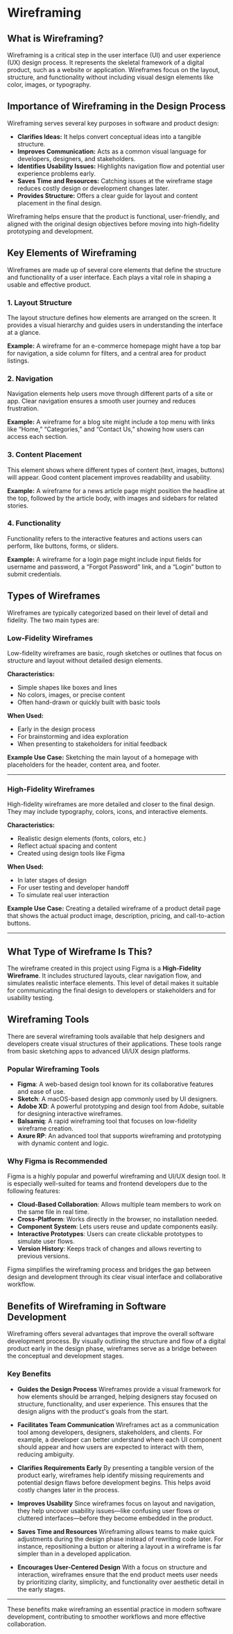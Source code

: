 
# Wireframing

## What is Wireframing?

Wireframing is a critical step in the user interface (UI) and user experience (UX) design process. It represents the skeletal framework of a digital product, such as a website or application. Wireframes focus on the layout, structure, and functionality without including visual design elements like color, images, or typography.

## Importance of Wireframing in the Design Process

Wireframing serves several key purposes in software and product design:

- **Clarifies Ideas:** It helps convert conceptual ideas into a tangible structure.
- **Improves Communication:** Acts as a common visual language for developers, designers, and stakeholders.
- **Identifies Usability Issues:** Highlights navigation flow and potential user experience problems early.
- **Saves Time and Resources:** Catching issues at the wireframe stage reduces costly design or development changes later.
- **Provides Structure:** Offers a clear guide for layout and content placement in the final design.

Wireframing helps ensure that the product is functional, user-friendly, and aligned with the original design objectives before moving into high-fidelity prototyping and development.
## Key Elements of Wireframing

Wireframes are made up of several core elements that define the structure and functionality of a user interface. Each plays a vital role in shaping a usable and effective product.

### 1. Layout Structure

The layout structure defines how elements are arranged on the screen. It provides a visual hierarchy and guides users in understanding the interface at a glance.

**Example:** A wireframe for an e-commerce homepage might have a top bar for navigation, a side column for filters, and a central area for product listings.

### 2. Navigation

Navigation elements help users move through different parts of a site or app. Clear navigation ensures a smooth user journey and reduces frustration.

**Example:** A wireframe for a blog site might include a top menu with links like “Home,” “Categories,” and “Contact Us,” showing how users can access each section.

### 3. Content Placement

This element shows where different types of content (text, images, buttons) will appear. Good content placement improves readability and usability.

**Example:** A wireframe for a news article page might position the headline at the top, followed by the article body, with images and sidebars for related stories.

### 4. Functionality

Functionality refers to the interactive features and actions users can perform, like buttons, forms, or sliders.

**Example:** A wireframe for a login page might include input fields for username and password, a “Forgot Password” link, and a “Login” button to submit credentials.
## Types of Wireframes

Wireframes are typically categorized based on their level of detail and fidelity. The two main types are:

### Low-Fidelity Wireframes

Low-fidelity wireframes are basic, rough sketches or outlines that focus on structure and layout without detailed design elements.

**Characteristics:**
- Simple shapes like boxes and lines
- No colors, images, or precise content
- Often hand-drawn or quickly built with basic tools

**When Used:**
- Early in the design process
- For brainstorming and idea exploration
- When presenting to stakeholders for initial feedback

**Example Use Case:**
Sketching the main layout of a homepage with placeholders for the header, content area, and footer.

---

### High-Fidelity Wireframes

High-fidelity wireframes are more detailed and closer to the final design. They may include typography, colors, icons, and interactive elements.

**Characteristics:**
- Realistic design elements (fonts, colors, etc.)
- Reflect actual spacing and content
- Created using design tools like Figma

**When Used:**
- In later stages of design
- For user testing and developer handoff
- To simulate real user interaction

**Example Use Case:**
Creating a detailed wireframe of a product detail page that shows the actual product image, description, pricing, and call-to-action buttons.

---

## What Type of Wireframe Is This?

The wireframe created in this project using Figma is a **High-Fidelity Wireframe**. It includes structured layouts, clear navigation flow, and simulates realistic interface elements. This level of detail makes it suitable for communicating the final design to developers or stakeholders and for usability testing.
## Wireframing Tools

There are several wireframing tools available that help designers and developers create visual structures of their applications. These tools range from basic sketching apps to advanced UI/UX design platforms.

### Popular Wireframing Tools

- **Figma**: A web-based design tool known for its collaborative features and ease of use.
- **Sketch**: A macOS-based design app commonly used by UI designers.
- **Adobe XD**: A powerful prototyping and design tool from Adobe, suitable for designing interactive wireframes.
- **Balsamiq**: A rapid wireframing tool that focuses on low-fidelity wireframe creation.
- **Axure RP**: An advanced tool that supports wireframing and prototyping with dynamic content and logic.

### Why Figma is Recommended

Figma is a highly popular and powerful wireframing and UI/UX design tool. It is especially well-suited for teams and frontend developers due to the following features:

- **Cloud-Based Collaboration**: Allows multiple team members to work on the same file in real time.
- **Cross-Platform**: Works directly in the browser, no installation needed.
- **Component System**: Lets users reuse and update components easily.
- **Interactive Prototypes**: Users can create clickable prototypes to simulate user flows.
- **Version History**: Keeps track of changes and allows reverting to previous versions.

Figma simplifies the wireframing process and bridges the gap between design and development through its clear visual interface and collaborative workflow.
## Benefits of Wireframing in Software Development

Wireframing offers several advantages that improve the overall software development process. By visually outlining the structure and flow of a digital product early in the design phase, wireframes serve as a bridge between the conceptual and development stages.

### Key Benefits

- **Guides the Design Process**
  Wireframes provide a visual framework for how elements should be arranged, helping designers stay focused on structure, functionality, and user experience. This ensures that the design aligns with the product's goals from the start.

- **Facilitates Team Communication**
  Wireframes act as a communication tool among developers, designers, stakeholders, and clients. For example, a developer can better understand where each UI component should appear and how users are expected to interact with them, reducing ambiguity.

- **Clarifies Requirements Early**
  By presenting a tangible version of the product early, wireframes help identify missing requirements and potential design flaws before development begins. This helps avoid costly changes later in the process.

- **Improves Usability**
  Since wireframes focus on layout and navigation, they help uncover usability issues—like confusing user flows or cluttered interfaces—before they become embedded in the product.

- **Saves Time and Resources**
  Wireframing allows teams to make quick adjustments during the design phase instead of rewriting code later. For instance, repositioning a button or altering a layout in a wireframe is far simpler than in a developed application.

- **Encourages User-Centered Design**
  With a focus on structure and interaction, wireframes ensure that the end product meets user needs by prioritizing clarity, simplicity, and functionality over aesthetic detail in the early stages.

---

These benefits make wireframing an essential practice in modern software development, contributing to smoother workflows and more effective collaboration.
